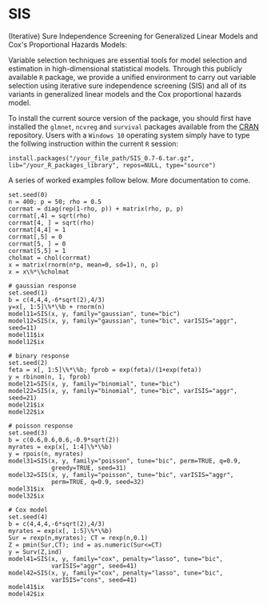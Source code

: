 # SIS
(Iterative) Sure Independence Screening for Generalized Linear Models and Cox's Proportional Hazards Models:

Variable selection techniques are essential tools for model selection and estimation in high-dimensional statistical models. Through this publicly available ```R``` package, we provide a unified environment to carry out variable selection using iterative sure independence screening (SIS) and all of its variants in generalized linear models and the Cox proportional hazards model.

To install the current source version of the package, you should first have installed the ```glmnet```,  ```ncvreg``` and ```survival``` packages available from the <a href="https://cran.r-project.org/" target="_blank">CRAN</a> repository. Users with a ```Windows 10``` operating system simply have to type the follwing instruction within the current ```R``` session:

```
install.packages("/your_file_path/SIS_0.7-6.tar.gz", lib="/your_R_packages_library", repos=NULL, type="source")
```
A series of worked examples follow below. More documentation to come.

```
set.seed(0)
n = 400; p = 50; rho = 0.5
corrmat = diag(rep(1-rho, p)) + matrix(rho, p, p)
corrmat[,4] = sqrt(rho)
corrmat[4, ] = sqrt(rho)
corrmat[4,4] = 1
corrmat[,5] = 0
corrmat[5, ] = 0
corrmat[5,5] = 1
cholmat = chol(corrmat)
x = matrix(rnorm(n*p, mean=0, sd=1), n, p)
x = x\%*\%cholmat

# gaussian response 
set.seed(1)
b = c(4,4,4,-6*sqrt(2),4/3)
y=x[, 1:5]\%*\%b + rnorm(n)
model11=SIS(x, y, family="gaussian", tune="bic")
model12=SIS(x, y, family="gaussian", tune="bic", varISIS="aggr", seed=11)
model11$ix
model12$ix

# binary response 
set.seed(2)
feta = x[, 1:5]\%*\%b; fprob = exp(feta)/(1+exp(feta))
y = rbinom(n, 1, fprob)
model21=SIS(x, y, family="binomial", tune="bic")
model22=SIS(x, y, family="binomial", tune="bic", varISIS="aggr", seed=21)
model21$ix
model22$ix

# poisson response
set.seed(3)
b = c(0.6,0.6,0.6,-0.9*sqrt(2))
myrates = exp(x[, 1:4]\%*\%b)
y = rpois(n, myrates)
model31=SIS(x, y, family="poisson", tune="bic", perm=TRUE, q=0.9, 
            greedy=TRUE, seed=31)
model32=SIS(x, y, family="poisson", tune="bic", varISIS="aggr", 
            perm=TRUE, q=0.9, seed=32)
model31$ix
model32$ix

# Cox model
set.seed(4)
b = c(4,4,4,-6*sqrt(2),4/3)
myrates = exp(x[, 1:5]\%*\%b)
Sur = rexp(n,myrates); CT = rexp(n,0.1)
Z = pmin(Sur,CT); ind = as.numeric(Sur<=CT)
y = Surv(Z,ind)
model41=SIS(x, y, family="cox", penalty="lasso", tune="bic", 
            varISIS="aggr", seed=41)
model42=SIS(x, y, family="cox", penalty="lasso", tune="bic", 
            varISIS="cons", seed=41)
model41$ix
model42$ix
```
